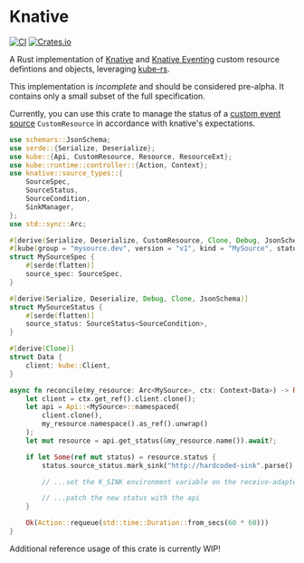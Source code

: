 # Knative

[![CI](https://github.com/rusty-jules/knative-rs/actions/workflows/ci.yaml/badge.svg)](https://github.com/rusty-jules/knative-rs/actions/workflows/ci.yaml)
[![Crates.io](https://img.shields.io/crates/v/knative)](https://crates.io/crates/knative)

A Rust implementation of [Knative][knative] and [Knative Eventing][keventing] custom resource defintions and objects, leveraging [kube-rs][kubers].

This implementation is *incomplete* and should be considered pre-alpha. It contains only a small subset of the full specification.

Currently, you can use this crate to manage the status of a [custom event source][keventing-custom-source] `CustomResource` in accordance with knative's expectations.

```rust
use schemars::JsonSchema;
use serde::{Serialize, Deserialize};
use kube::{Api, CustomResource, Resource, ResourceExt};
use kube::runtime::controller::{Action, Context};
use knative::source_types::{
    SourceSpec,
    SourceStatus,
    SourceCondition,
    SinkManager,
};
use std::sync::Arc;

#[derive(Serialize, Deserialize, CustomResource, Clone, Debug, JsonSchema)]
#[kube(group = "mysource.dev", version = "v1", kind = "MySource", status = "MySourceStatus", namespaced)]
struct MySourceSpec {
    #[serde(flatten)]
    source_spec: SourceSpec,
}

#[derive(Serialize, Deserialize, Debug, Clone, JsonSchema)]
struct MySourceStatus {
    #[serde(flatten)]
    source_status: SourceStatus<SourceCondition>,
}

#[derive(Clone)]
struct Data {
    client: kube::Client,
}

async fn reconcile(my_resource: Arc<MySource>, ctx: Context<Data>) -> Result<Action, kube::Error> {
    let client = ctx.get_ref().client.clone();
    let api = Api::<MySource>::namespaced(
        client.clone(),
        my_resource.namespace().as_ref().unwrap()
    );
    let mut resource = api.get_status(&my_resource.name()).await?;

    if let Some(ref mut status) = resource.status {
        status.source_status.mark_sink("http://hardcoded-sink".parse().unwrap());

        // ...set the K_SINK environment variable on the receive-adapter that this controller manages

        // ...patch the new status with the api
    }

    Ok(Action::requeue(std::time::Duration::from_secs(60 * 60)))
}
```

Additional reference usage of this crate is currently WIP!

[knative]: https://knative.dev/docs/
[keventing]: https://github.com/knative/eventing
[keventing-custom-source]: https://knative.dev/docs/eventing/custom-event-source/custom-event-source/#required-components
[kubers]: https://github.com/kube-rs/kube-rs
